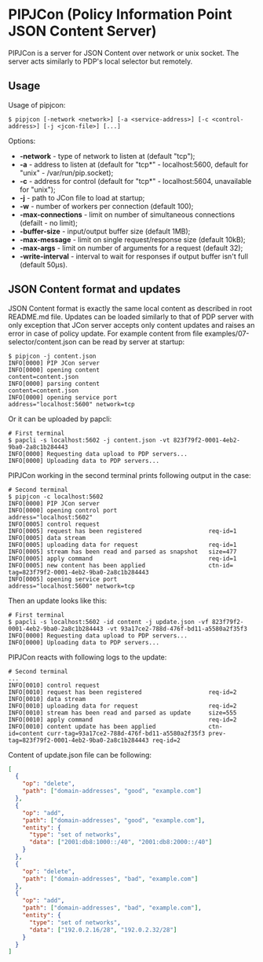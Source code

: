 # PIPJCon (Policy Information Point JSON Content Server)

PIPJCon is a server for JSON Content over network or unix socket. The server acts similarly to PDP's local selector but remotely.

## Usage

Usage of pipjcon:
```
$ pipjcon [-network <network>] [-a <service-address>] [-c <control-address>] [-j <jcon-file>] [...]
```
Options:
- **-network** - type of network to listen at (default "tcp");
- **-a** - address to listen at (default for "tcp\*" - localhost:5600, default for "unix" - /var/run/pip.socket);
- **-c** - address for control (default for "tcp\*" - localhost:5604, unavailable for "unix");
- **-j** - path to JCon file to load at startup;
- **-w** - number of workers per connection (default 100);
- **-max-connections** - limit on number of simultaneous connections (defailt - no limit);
- **-buffer-size** - input/output buffer size (default 1MB);
- **-max-message** - limit on single request/response size (default 10kB);
- **-max-args** - limit on number of arguments for a request (default 32);
- **-write-interval** - interval to wait for responses if output buffer isn't full (default 50µs).

## JSON Content format and updates

JSON Content format is exactly the same local content as described in root README.md file. Updates can be loaded similarly to that of PDP server with only exception that JCon server accepts only content updates and raises an error in case of policy update. For example content from file examples/07-selector/content.json can be read by server at startup:
```
$ pipjcon -j content.json
INFO[0000] PIP JCon server                              
INFO[0000] opening content                               content=content.json
INFO[0000] parsing content                               content=content.json
INFO[0000] opening service port                          address="localhost:5600" network=tcp
```

Or it can be uploaded by papcli:
```
# First terminal
$ papcli -s localhost:5602 -j content.json -vt 823f79f2-0001-4eb2-9ba0-2a8c1b284443
INFO[0000] Requesting data upload to PDP servers...     
INFO[0000] Uploading data to PDP servers...             
```

PIPJCon working in the second terminal prints following output in the case:
```
# Second terminal
$ pipjcon -c localhost:5602
INFO[0000] PIP JCon server                              
INFO[0000] opening control port                          address="localhost:5602"
INFO[0005] control request                              
INFO[0005] request has been registered                   req-id=1
INFO[0005] data stream                                  
INFO[0005] uploading data for request                    req-id=1
INFO[0005] stream has been read and parsed as snapshot   size=477
INFO[0005] apply command                                 req-id=1
INFO[0005] new content has been applied                  ctn-id= tag=823f79f2-0001-4eb2-9ba0-2a8c1b284443
INFO[0005] opening service port                          address="localhost:5600" network=tcp
```

Then an update looks like this:
```
# First terminal
$ papcli -s localhost:5602 -id content -j update.json -vf 823f79f2-0001-4eb2-9ba0-2a8c1b284443 -vt 93a17ce2-788d-476f-bd11-a5580a2f35f3
INFO[0000] Requesting data upload to PDP servers...     
INFO[0000] Uploading data to PDP servers...             
```

PIPJCon reacts with following logs to the update:
```
# Second terminal
...
INFO[0010] control request                              
INFO[0010] request has been registered                   req-id=2
INFO[0010] data stream                                  
INFO[0010] uploading data for request                    req-id=2
INFO[0010] stream has been read and parsed as update     size=555
INFO[0010] apply command                                 req-id=2
INFO[0010] content update has been applied               ctn-id=content curr-tag=93a17ce2-788d-476f-bd11-a5580a2f35f3 prev-tag=823f79f2-0001-4eb2-9ba0-2a8c1b284443 req-id=2
```

Content of update.json file can be following:
```json
[
  {
    "op": "delete",
    "path": ["domain-addresses", "good", "example.com"]
  },
  {
    "op": "add",
    "path": ["domain-addresses", "good", "example.com"],
    "entity": {
      "type": "set of networks",
      "data": ["2001:db8:1000::/40", "2001:db8:2000::/40"]
    }
  },
  {
    "op": "delete",
    "path": ["domain-addresses", "bad", "example.com"]
  },
  {
    "op": "add",
    "path": ["domain-addresses", "bad", "example.com"],
    "entity": {
      "type": "set of networks",
      "data": ["192.0.2.16/28", "192.0.2.32/28"]
    }
  }
]

```
